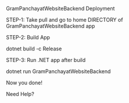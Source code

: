 GramPanchayatWebsiteBackend Deployment

STEP-1: Take pull and go to home DIRECTORY of GramPanchayatWebsiteBackend app

STEP-2: Build App

  dotnet build -c Release


STEP-3: Run .NET app after build

  dotnet run GramPanchayatWebsiteBackend

Now you done!

Need Help?
